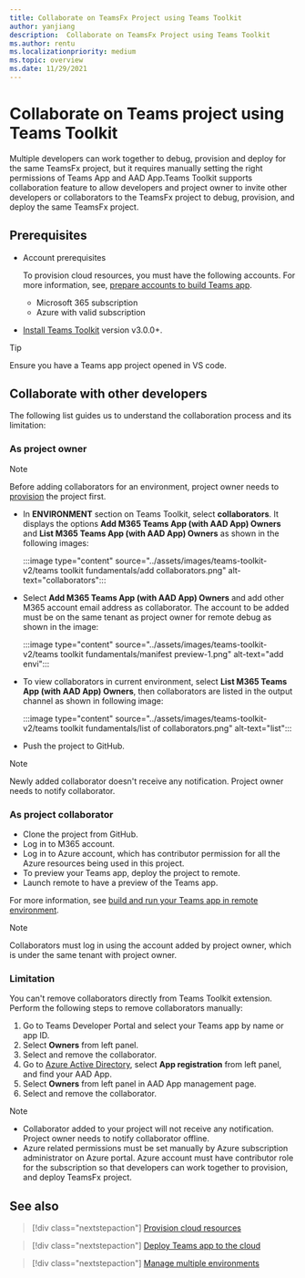 ```yaml
---
title: Collaborate on TeamsFx Project using Teams Toolkit
author: yanjiang
description:  Collaborate on TeamsFx Project using Teams Toolkit
ms.author: rentu
ms.localizationpriority: medium
ms.topic: overview
ms.date: 11/29/2021
---
```


# Collaborate on Teams project using Teams Toolkit

Multiple developers can work together to debug, provision and deploy for the same TeamsFx project, but it requires manually setting the right permissions of Teams App and AAD App.Teams Toolkit supports collaboration feature to allow  developers and project owner to invite other developers or collaborators to the TeamsFx project to debug, provision, and deploy the same TeamsFx project.

## Prerequisites

* Account prerequisites

    To provision cloud resources, you must have the following accounts. For more information, see, [prepare accounts to build Teams app](accounts.md).

    * Microsoft 365 subscription
    * Azure with valid subscription

* [Install Teams Toolkit](https://marketplace.visualstudio.com/items?itemName=TeamsDevApp.ms-teams-vscode-extension) version v3.0.0+.

> [!TIP]
> Ensure you have a Teams app project opened in VS code.

## Collaborate with other developers

The following list guides us to understand the collaboration process and its limitation:

### As project owner

> [!NOTE]
> Before adding collaborators for an environment, project owner needs to [provision](provision.md) the project first.

* In **ENVIRONMENT** section on Teams Toolkit, select **collaborators**. It displays the options **Add M365 Teams App (with AAD App) Owners** and **List M365 Teams App (with AAD App) Owners** as shown in the following images:

  :::image type="content" source="../assets/images/teams-toolkit-v2/teams toolkit fundamentals/add collaborators.png" alt-text="collaborators":::

* Select **Add M365 Teams App (with AAD App) Owners** and add other M365 account email address as collaborator. The account to be added must be on the same tenant as project owner for remote debug as shown in the image:

  :::image type="content" source="../assets/images/teams-toolkit-v2/teams toolkit fundamentals/manifest preview-1.png" alt-text="add envi":::

* To view collaborators in current environment, select **List M365 Teams App (with AAD App) Owners**, then collaborators are listed in the output channel as shown in following image:

  :::image type="content" source="../assets/images/teams-toolkit-v2/teams toolkit fundamentals/list of collaborators.png" alt-text="list":::

* Push the project to GitHub.

> [!NOTE]
> Newly added collaborator doesn't receive any notification. Project owner needs to notify collaborator.

### As project collaborator

* Clone the project from GitHub.
* Log in to M365 account.
* Log in to Azure account, which has contributor permission for all the Azure resources being used in this project.
* To preview your Teams app, deploy the project to remote.
* Launch remote to have a preview of the Teams app.

For more information, see [build and run your Teams app in remote environment](/microsoftteams/platform/sbs-gs-javascript?tabs=vscode%2Cvsc%2Cviscode%2Cvcode&tutorial-step=3&branch).

> [!NOTE]
> Collaborators must log in using the account added by project owner, which is under the same tenant with project owner.

### Limitation

You can't remove collaborators directly from Teams Toolkit extension. Perform the following steps to remove collaborators manually:

  1. Go to Teams Developer Portal and select your Teams app by name or app ID.
  2. Select **Owners** from left panel.
  3. Select and remove the collaborator.
  4. Go to [Azure Active Directory](https://ms.portal.azure.com/#blade/Microsoft_AAD_IAM/ActiveDirectoryMenuBlade/RegisteredApps), select **App registration** from left panel, and find your AAD App.
  5. Select **Owners** from left panel in AAD App management page.
  6. Select and remove the collaborator.

> [!NOTE]
> * Collaborator added to your project will not receive any notification. Project owner needs to notify collaborator offline.
> * Azure related permissions must be set manually by Azure subscription administrator on Azure portal. Azure account must have contributor role for the subscription so that developers can work together to provision, and deploy TeamsFx project.

## See also

> [!div class="nextstepaction"]
> [Provision cloud resources](provision.md)

> [!div class="nextstepaction"]
> [Deploy Teams app to the cloud](deploy.md)

> [!div class="nextstepaction"]
> [Manage multiple environments](TeamsFx-multi-env.md)
